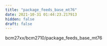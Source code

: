 ```yaml
---
title: "package_feeds_base_mt76"
date: 2021-10-31 01:44:23.217913
hidden: false
draft: false
---
```


bcm27xx/bcm2710/package_feeds_base_mt76

